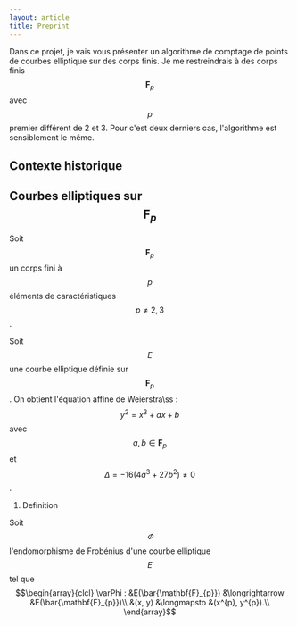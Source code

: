 ```yaml
---
layout: article
title: Preprint
---
```


Dans ce projet, je vais vous présenter un algorithme de comptage de points de courbes elliptique sur des corps finis. Je me restreindrais à des corps finis $$\mathbf{F}_{p}$$ avec $$p$$ premier différent de 2 et 3. Pour c'est deux derniers cas, l'algorithme est sensiblement le même. 

## Contexte historique

## Courbes elliptiques sur $$\mathbf{F}_{p}$$

Soit $$\mathbf{F}_{p}$$ un corps fini à $$p$$ éléments de caractéristiques $$p\neq 2,3$$.

Soit $$E$$ une courbe elliptique définie sur $$\mathbf{F}_{p}$$. On obtient l'équation affine de Weierstra\ss : $$y^{2} = x^{3} + ax + b$$ avec $$a,b\in\mathbf{F}_{p}$$ et $$\Delta = -16(4a^{3} + 27b^{2}) \neq 0$$.

1. Definition

Soit $$\varPhi$$ l'endomorphisme de Frobénius d'une courbe elliptique $$E$$ tel que  
$$\begin{array}{clcl}
\varPhi : &E(\bar{\mathbf{F}_{p}}) &\longrightarrow &E(\bar{\mathbf{F}_{p}})\\
&(x, y) &\longmapsto	&(x^{p}, y^{p}).\\
\end{array}$$
